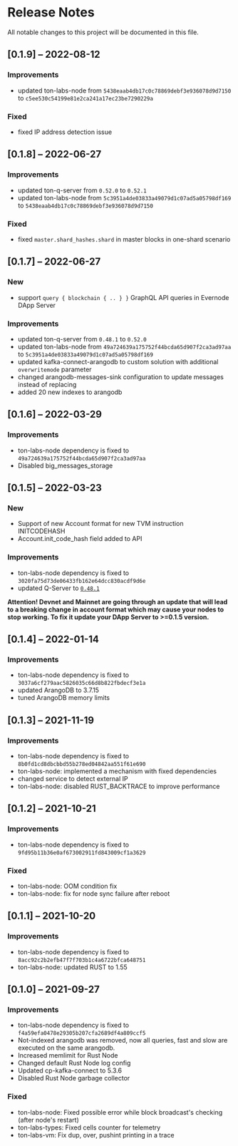 # Release Notes

All notable changes to this project will be documented in this file.

## [0.1.9] – 2022-08-12

### Improvements

- updated ton-labs-node from `5438eaab4db17c0c78869debf3e936078d9d7150` to `c5ee530c54199e81e2ca241a17ec23be7290229a`

### Fixed
- fixed IP address detection issue

## [0.1.8] – 2022-06-27

### Improvements

- updated ton-q-server from `0.52.0` to `0.52.1`
- updated ton-labs-node from `5c3951a4de03833a49079d1c07ad5a05798df169` to `5438eaab4db17c0c78869debf3e936078d9d7150`

### Fixed
- fixed `master.shard_hashes.shard` in master blocks in one-shard scenario

## [0.1.7] – 2022-06-27

### New

- support `query { blockchain { .. } }` GraphQL API queries in Evernode DApp Server

### Improvements

- updated ton-q-server from `0.48.1` to `0.52.0`
- updated ton-labs-node from `49a724639a175752f44bcda65d907f2ca3ad97aa` to `5c3951a4de03833a49079d1c07ad5a05798df169`
- updated kafka-connect-arangodb to custom solution with additional `overwritemode` parameter
- changed arangodb-messages-sink configuration to update messages instead of replacing
- added 20 new indexes to arangodb

## [0.1.6] – 2022-03-29

### Improvements

- ton-labs-node dependency is fixed to `49a724639a175752f44bcda65d907f2ca3ad97aa`
- Disabled big_messages_storage

## [0.1.5] – 2022-03-23

### New
- Support of new Account format for new TVM instruction INITCODEHASH
- Account.init_code_hash field added to API


### Improvements
- ton-labs-node dependency is fixed to `3020fa75d73de06433fb162e64dcc830acdf9d6e`
- updated Q-Server to [`0.48.1`](https://github.com/tonlabs/ton-q-server/blob/master/CHANGELOG.md#0481---2022-03-16)

**Attention! Devnet and Mainnet are going through an update that will lead to a breaking change in account format which may cause your nodes to stop working.
To fix it update your DApp Server to >=0.1.5 version.**


## [0.1.4] – 2022-01-14

### Improvements

- ton-labs-node dependency is fixed to `3037a6cf279aac5826035c66d8b822fbdecf3e1a`
- updated ArangoDB to 3.7.15
- tuned ArangoDB memory limits

## [0.1.3] – 2021-11-19

### Improvements

- ton-labs-node dependency is fixed to `8b0fd1cd8dbcbbd55b278ed04842aa551f61e690`
- ton-labs-node: implemented a mechanism with fixed dependencies
- changed service to detect external IP
- ton-labs-node: disabled RUST_BACKTRACE to improve performance

## [0.1.2] – 2021-10-21

### Improvements

- ton-labs-node dependency is fixed to `9fd95b11b36e0af673002911fd843009cf1a3629`
  
### Fixed

- ton-labs-node: OOM condition fix
- ton-labs-node: fix for node sync failure after reboot

## [0.1.1] – 2021-10-20

### Improvements

- ton-labs-node dependency is fixed to `8acc92c2b2efb47f7f703b1c4a6722bfca648751`
- ton-labs-node: updated RUST to 1.55


## [0.1.0] – 2021-09-27

### Improvements

- ton-labs-node dependency is fixed to `f4a59efa0478e29305b207cfa2689df4a809ccf5`
- Not-indexed arangodb was removed, now all queries, fast and slow are executed on the same arangodb.
- Increased memlimit for Rust Node
- Changed default Rust Node log config
- Updated cp-kafka-connect to 5.3.6
- Disabled Rust Node garbage collector
  
### Fixed

- ton-labs-node: Fixed possible error while block broadcast's checking  (after node's restart)
- ton-labs-types: Fixed cells counter for telemetry
- ton-labs-vm: Fix dup, over, pushint printing in a trace
